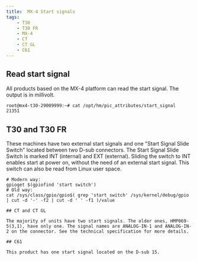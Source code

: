 ```yaml
---
title:  MX-4 Start signals
tags:
    - T30
    - T30 FR
    - MX-4
    - CT
    - CT GL
    - C61
---
```


## Read start signal

All products based on the MX-4 platform can read the start signal. The output is in millivolt.
```bash
root@mx4-t30-29009999:~# cat /opt/hm/pic_attributes/start_signal
21351
```

## T30 and T30 FR

These machines have two external start signals and one "Start Signal Slide Switch" located between two D-sub connectors. The Start Signal Slide Switch is marked INT (internal) and EXT (external). Sliding the switch to INT enables start at power on, without the need of an external start signal. This switch can also be read from Linux user space.
```
# Modern way:
gpioget $(gpiofind 'start switch')
# Old way:
cat /sys/class/gpio/gpio$( grep 'start switch' /sys/kernel/debug/gpio | cut -d '-' -f2 | cut -d ' ' -f1 )/value

## CT and CT GL

The majority of units have two start signals. The older ones, HMP069-5(3,1), have only one. The signal names are ANALOG-IN-1 and ANALOG-IN-2 on the connector. See the technical specification for more details.

## C61

This product has one start signal located on the D-sub 15.




